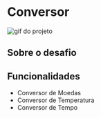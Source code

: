 # Conversor

![gif do projeto](https://github.com/arodlima/challenge-one-conversor/assets/104288946/44225087-1dea-4220-88ea-1e5561430ace)

## Sobre o desafio

## Funcionalidades
- Conversor de Moedas
- Conversor de Temperatura
- Conversor de Tempo
